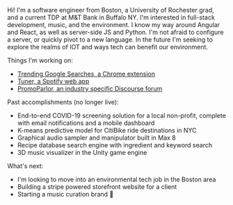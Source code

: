 Hi! I'm a software engineer from Boston, a University of Rochester grad, and a current TDP at M&T Bank in Buffalo NY. I'm interested in full-stack development, music, and the environment. I know my way around Angular and React, as well as server-side JS and Python. I'm not afraid to configure a server, or quickly pivot to a new language. In the future I'm seeking to explore the realms of IOT and ways tech can benefit our environment.

Things I'm working on:
- [Trending Google Searches, a Chrome extension](https://tommygeiger.com/trending-google-searches)
- [Tuner, a Spotify web app](https://tommygeiger.com/tuner)
- [PromoParlor, an industry specific Discourse forum](https://promoparlor.com)

Past accomplishments (no longer live):
- End-to-end COVID-19 screening solution for a local non-profit, complete with email notifications and a mobile dashboard
- K-means predictive model for CitiBike ride destinations in NYC
- Graphical audio sampler and manipulator built in Max 8
- Recipe database search engine with ingredient and keyword search
- 3D music visualizer in the Unity game engine

What's next:
- I'm looking to move into an environmental tech job in the Boston area
- Building a stripe powered storefront website for a client
- Starting a music curation brand 👀
